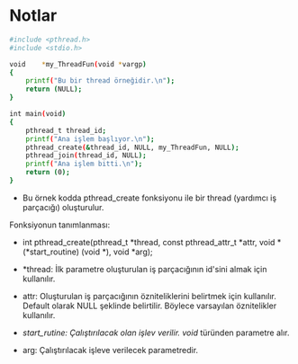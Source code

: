 # Notlar

```sh
#include <pthread.h>
#include <stdio.h>

void	*my_ThreadFun(void *vargp)
{
	printf("Bu bir thread örneğidir.\n");
	return (NULL);
}

int	main(void)
{
	pthread_t thread_id;
	printf("Ana işlem başlıyor.\n");
	pthread_create(&thread_id, NULL, my_ThreadFun, NULL);
	pthread_join(thread_id, NULL);
	printf("Ana işlem bitti.\n");
	return (0);
}
```
- Bu örnek kodda pthread_create fonksiyonu ile bir thread (yardımcı iş parçacığı) oluşturulur.

Fonksiyonun tanımlanması:
- int pthread_create(pthread_t *thread, const pthread_attr_t *attr, void *(*start_routine) (void *), void *arg);

- *thread: İlk parametre oluşturulan iş parçacığının id'sini almak için kullanılır.
- attr: Oluşturulan iş parçacığının özniteliklerini belirtmek için kullanılır. Default olarak NULL şeklinde belirtilir. Böylece varsayılan öznitelikler kullanılır.
- *start_rutine: Çalıştırılacak olan işlev verilir. void* türünden parametre alır.
- arg: Çalıştırılacak işleve verilecek parametredir.
